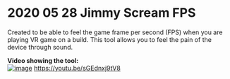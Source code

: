 # 2020 05 28 Jimmy Scream FPS 
Created to be able to feel the game frame per second (FPS) when you are playing VR game on a build. This tool allows you to feel the pain of the device through sound.
  
**Video showing the tool:**   
[![image](https://github.com/EloiStree/2020_05_28_JimmyScreamFPS/assets/20149493/304bc4be-a57e-4669-917b-f1a64fed229e)](https://youtu.be/sGEdnxj9tV8)
https://youtu.be/sGEdnxj9tV8  
